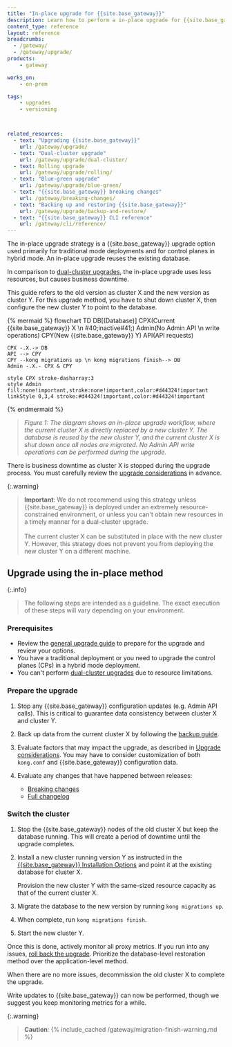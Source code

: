 ```yaml
---
title: "In-place upgrade for {{site.base_gateway}}"
description: Learn how to perform a in-place upgrade for {{site.base_gateway}}.
content_type: reference
layout: reference
breadcrumbs:
  - /gateway/
  - /gateway/upgrade/
products:
    - gateway

works_on:
    - on-prem

tags:
    - upgrades
    - versioning



related_resources:
  - text: "Upgrading {{site.base_gateway}}"
    url: /gateway/upgrade/
  - text: "Dual-cluster upgrade"
    url: /gateway/upgrade/dual-cluster/
  - text: Rolling upgrade
    url: /gateway/upgrade/rolling/
  - text: "Blue-green upgrade"
    url: /gateway/upgrade/blue-green/
  - text: "{{site.base_gateway}} breaking changes"
    url: /gateway/breaking-changes/
  - text: "Backing up and restoring {{site.base_gateway}}"
    url: /gateway/upgrade/backup-and-restore/
  - text: "{{site.base_gateway}} CLI reference"
    url: /gateway/cli/reference/
---
```


The in-place upgrade strategy is a {{site.base_gateway}} upgrade option used primarily for traditional mode deployments and for control planes in hybrid mode. 
An in-place upgrade reuses the existing database.

In comparison to [dual-cluster upgrades](/gateway/upgrade/dual-cluster/), the in-place upgrade uses less resources, but causes business downtime.

This guide refers to the old version as cluster X and the new version as cluster Y.
For this upgrade method, you have to shut down cluster X, then configure the new cluster Y to point to the database.

{% mermaid %}
flowchart TD
    DB[(Database)]
    CPX(Current {{site.base_gateway}} X \n #40;inactive#41;)
    Admin(No Admin API \n write operations)
    CPY(New {{site.base_gateway}} Y)
    API(API requests)

    CPX -.X.-> DB
    API --> CPY
    CPY --kong migrations up \n kong migrations finish--> DB
    Admin -.X.- CPX & CPY

    style CPX stroke-dasharray:3
    style Admin fill:none!important,stroke:none!important,color:#d44324!important
    linkStyle 0,3,4 stroke:#d44324!important,color:#d44324!important
{% endmermaid %}

> _Figure 1: The diagram shows an in-place upgrade workflow, where the current cluster X is directly replaced by a new cluster Y._
_The database is reused by the new cluster Y, and the current cluster X is shut down once all nodes are migrated. No Admin API write operations can be performed during the upgrade._

There is business downtime as cluster X is stopped during the upgrade process. 
You must carefully review the [upgrade considerations](/gateway/upgrade/#preparation-upgrade-considerations) in advance.

{:.warning}
> **Important**: We do not recommend using this strategy unless {{site.base_gateway}} is deployed under 
an extremely resource-constrained environment, or unless you can't obtain new resources in a 
timely manner for a dual-cluster upgrade.
> <br><br>
> The current cluster X can be substituted in place with the new cluster Y.
However, this strategy does not prevent you from deploying the new cluster Y on a different machine.

## Upgrade using the in-place method

{:.info}
> The following steps are intended as a guideline.
The exact execution of these steps will vary depending on your environment. 

### Prerequisites

* Review the [general upgrade guide](/gateway/upgrade/) to prepare for the upgrade and review your options.
* You have a traditional deployment or you need to upgrade the control planes (CPs) in a hybrid mode deployment.
* You can't perform [dual-cluster upgrades](/gateway/upgrade/dual-cluster/) due to resource limitations.

### Prepare the upgrade

1. Stop any {{site.base_gateway}} configuration updates (e.g. Admin API calls). 
This is critical to guarantee data consistency between cluster X and cluster Y.

2. Back up data from the current cluster X by following the 
[backup guide](/gateway/upgrade/backup-and-restore/).

3. Evaluate factors that may impact the upgrade, as described in [Upgrade considerations](/gateway/upgrade/#preparation-upgrade-considerations/).
You may have to consider customization of both `kong.conf` and {{site.base_gateway}} configuration data.

4. Evaluate any changes that have happened between releases:
    * [Breaking changes](/gateway/breaking-changes/)
    * [Full changelog](/gateway/changelog/)

### Switch the cluster

1. Stop the {{site.base_gateway}} nodes of the old cluster X but keep the database running. 
This will create a period of downtime until the upgrade completes.

2. Install a new cluster running version Y as instructed in the 
    [{{site.base_gateway}} Installation Options](/gateway/install/) and 
    point it at the existing database for cluster X.
    
    Provision the new cluster Y with the same-sized resource capacity as that of 
    the current cluster X.

3. Migrate the database to the new version by running `kong migrations up`. 

4. When complete, run `kong migrations finish`.

5. Start the new cluster Y.

Once this is done, actively monitor all proxy metrics. If you run into any issues, [roll back the upgrade](/gateway/upgrade/backup-and-restore/#restore-gateway-entities). 
Prioritize the database-level restoration method over the application-level method.

When there are no more issues, decommission the old cluster X to complete the upgrade. 

Write updates to {{site.base_gateway}} can now be performed, though we suggest you keep monitoring metrics for a while.

{:.warning}
> **Caution**: {% include_cached /gateway/migration-finish-warning.md %}
